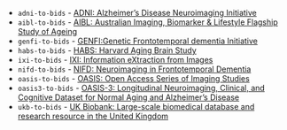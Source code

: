 
- `adni-to-bids` - [ADNI: Alzheimer’s Disease Neuroimaging Initiative](../Converters/ADNI2BIDS.md)
- `aibl-to-bids` - [AIBL: Australian Imaging, Biomarker & Lifestyle Flagship Study of Ageing](../Converters/AIBL2BIDS.md)
- `genfi-to-bids` - [GENFI:Genetic Frontotemporal dementia Initiative](../Converters/GENFItoBIDS.md)
- `habs-to-bids` - [HABS: Harvard Aging Brain Study](../Converters/HABS2BIDS.md)
- `ixi-to-bids` - [IXI: Information eXtraction from Images](../Converters/IXItoBIDS.md)
- `nifd-to-bids` - [NIFD: Neuroimaging in Frontotemporal Dementia](../Converters/NIFD2BIDS.md)
- `oasis-to-bids` - [OASIS: Open Access Series of Imaging Studies](../Converters/OASIS2BIDS.md)
- `oasis3-to-bids` - [OASIS-3: Longitudinal Neuroimaging, Clinical, and Cognitive Dataset for Normal Aging and Alzheimer’s Disease](../Converters/OASIS3TOBIDS.md)
- `ukb-to-bids` - [UK Biobank: Large-scale biomedical database and research resource in the United Kingdom](../Converters/UKBtoBIDS.md)
